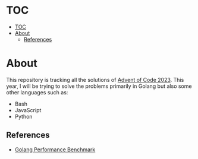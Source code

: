 # TOC

- [TOC](#toc)
- [About](#about)
    - [References](#references)

# About

This repository is tracking all the solutions of [Advent of Code 2023](https://adventofcode.com/2023).
This year, I will be trying to solve the problems primarily in Golang but also some other languages such as:
- Bash
- JavaScript
- Python

## References
- [Golang Performance Benchmark](https://blog.logrocket.com/benchmarking-golang-improve-function-performance/)
